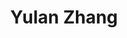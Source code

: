 ---
layout: biography
email: yulan.zhang@alumni.ubc.ca
project: Deep Reinforcement Learning for Real-time Optimization
img: yulan.jpg
year_end: 2020
year_start: 2020
title: Yulan Zhang
degree: MEng
status: alumni
---